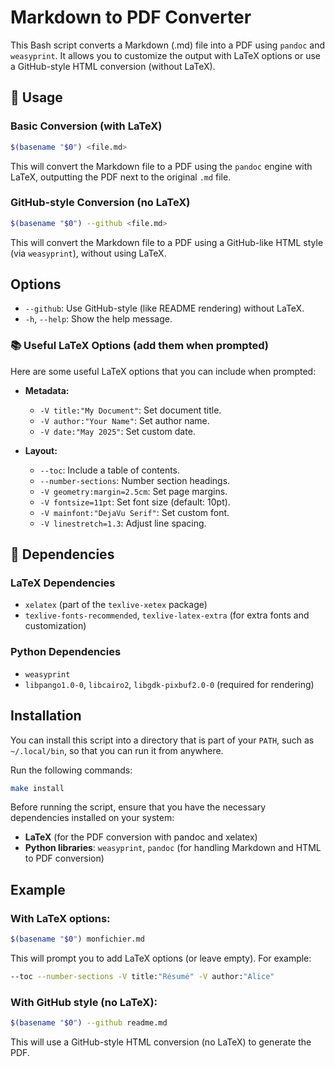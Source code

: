 # Markdown to PDF Converter

This Bash script converts a Markdown (.md) file into a PDF using `pandoc` and `weasyprint`. It allows you to customize the output with LaTeX options or use a GitHub-style HTML conversion (without LaTeX).

## 🚀 Usage

### Basic Conversion (with LaTeX)

```bash
$(basename "$0") <file.md>
````

This will convert the Markdown file to a PDF using the `pandoc` engine with LaTeX, outputting the PDF next to the original `.md` file.

### GitHub-style Conversion (no LaTeX)

```bash
$(basename "$0") --github <file.md>
```

This will convert the Markdown file to a PDF using a GitHub-like HTML style (via `weasyprint`), without using LaTeX.

## Options

* `--github`: Use GitHub-style (like README rendering) without LaTeX.
* `-h`, `--help`: Show the help message.

### 📚 Useful LaTeX Options (add them when prompted)

Here are some useful LaTeX options that you can include when prompted:

* **Metadata:**

  * `-V title:"My Document"`: Set document title.
  * `-V author:"Your Name"`: Set author name.
  * `-V date:"May 2025"`: Set custom date.

* **Layout:**

  * `--toc`: Include a table of contents.
  * `--number-sections`: Number section headings.
  * `-V geometry:margin=2.5cm`: Set page margins.
  * `-V fontsize=11pt`: Set font size (default: 10pt).
  * `-V mainfont:"DejaVu Serif"`: Set custom font.
  * `-V linestretch=1.3`: Adjust line spacing.

## 🔧 Dependencies

### LaTeX Dependencies

- `xelatex` (part of the `texlive-xetex` package)
- `texlive-fonts-recommended`, `texlive-latex-extra` (for extra fonts and customization)

### Python Dependencies

- `weasyprint`
- `libpango1.0-0`, `libcairo2`, `libgdk-pixbuf2.0-0` (required for rendering)

## Installation

You can install this script into a directory that is part of your `PATH`, such as `~/.local/bin`, so that you can run it from anywhere.

Run the following commands:

```bash
make install
```

Before running the script, ensure that you have the necessary dependencies installed on your system:

- **LaTeX** (for the PDF conversion with pandoc and xelatex)
- **Python libraries**: `weasyprint`, `pandoc` (for handling Markdown and HTML to PDF conversion)


## Example

### With LaTeX options:

```bash
$(basename "$0") monfichier.md
```

This will prompt you to add LaTeX options (or leave empty). For example:

```bash
--toc --number-sections -V title:"Résumé" -V author:"Alice"
```

### With GitHub style (no LaTeX):

```bash
$(basename "$0") --github readme.md
```

This will use a GitHub-style HTML conversion (no LaTeX) to generate the PDF.


